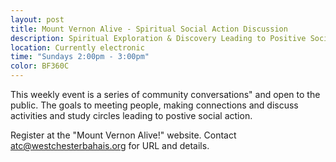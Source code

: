 ```yaml
---
layout: post
title: Mount Vernon Alive - Spiritual Social Action Discussion
description: Spiritual Exploration & Discovery Leading to Positive Social Action
location: Currently electronic
time: "Sundays 2:00pm - 3:00pm"
color: BF360C
---
```


This weekly event is a series of community conversations" and open to the public. The goals to 
meeting people, making connections and discuss activities and study circles leading to postive
social action.

Register at the "Mount Vernon Alive!" website. Contact <atc@westchesterbahais.org> for URL
and details.
